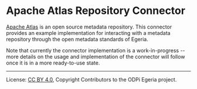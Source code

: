 <!-- SPDX-License-Identifier: CC-BY-4.0 -->
<!-- Copyright Contributors to the ODPi Egeria project. -->

# Apache Atlas Repository Connector

[Apache Atlas](https://atlas.apache.org) is an open source metadata repository. This connector provides an example
implementation for interacting with a metadata repository through the open metadata standards of Egeria.

Note that currently the connector implementation is a work-in-progress -- more details on the usage and implementation
of the connector will follow once it is in a more ready-to-use state.

----
License: [CC BY 4.0](https://creativecommons.org/licenses/by/4.0/),
Copyright Contributors to the ODPi Egeria project.

